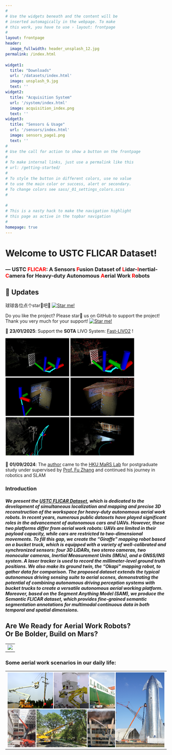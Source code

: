 ```yaml
---
#
# Use the widgets beneath and the content will be
# inserted automagically in the webpage. To make
# this work, you have to use › layout: frontpage
#
layout: frontpage
header:
  image_fullwidth: header_unsplash_12.jpg
permalink: /index.html

widget1:
  title: "Downloads"
  url: '/datasets/index.html'
  image: unsplash_9.jpg
  text: ''
widget2:
  title: "Acquisition System"
  url: '/system/index.html'
  image: acquisition_index.png
  text: ''
widget3:
  title: "Sensors & Usage"
  url: '/sensors/index.html'
  image: sensors_page1.png
  text: ''
#
# Use the call for action to show a button on the frontpage
#
# To make internal links, just use a permalink like this
# url: /getting-started/
#
# To style the button in different colors, use no value
# to use the main color or success, alert or secondary.
# To change colors see sass/_01_settings_colors.scss
#

#
# This is a nasty hack to make the navigation highlight
# this page as active in the topbar navigation
#
homepage: true
---
```


# Welcome to USTC FLICAR Dataset!
### — USTC <font color="red">FLICAR</font>: A Sensors <font color="red">F</font>usion Dataset of <font color="red">L</font>idar-<font color="red">I</font>nertial-<font color="red">C</font>amera for Heavy-duty Autonomous <font color="red">A</font>erial Work <font color="red">R</font>obots
## 📢 Updates
球球各位点个star🌟吧🙏
<a href="https://github.com/ustc-flicar/ustc-flicar.github.io" title="Star me!" style="display:inline-block">
  <img src="https://img.shields.io/github/stars/ustc-flicar/ustc-flicar.github.io.svg?style=social" alt="Star me!" style="width: 75px; height: 20px;">
</a>

Do you like the project? Please star🌟 us on GitHub to support the project! Thank you very much for your support!
<a href="https://github.com/ustc-flicar/ustc-flicar.github.io" title="Star me!" style="display:inline-block">
  <img src="https://img.shields.io/github/stars/ustc-flicar/ustc-flicar.github.io.svg?style=social" alt="Star me!" style="width: 75px; height: 20px;">
</a>

🚀 **23/01/2025**: Support the **SOTA** LIVO System: [Fast-LIVO2](https://github.com/hku-mars/FAST-LIVO2) !

<img src="images/livo2.png" alt="Fast-LIVO2" width="80%">

🚀 **01/09/2024**: The [author](https://ustc-flicar.github.io/contact/) came to the [HKU MaRS Lab](https://mars.hku.hk/) for postgraduate study under supervised by [Prof. Fu Zhang](https://scholar.google.com/citations?user=V-eYCF8AAAAJ&hl=zh-CN&oi=ao) and continued his journey in robotics and SLAM




### Introduction
##### We present the *[USTC FLICAR Dataset](https://journals.sagepub.com/doi/abs/10.1177/02783649231195650)*, which is dedicated to the development of simultaneous localization and mapping  and precise 3D reconstruction of the workspace for heavy-duty autonomous aerial work robots. In recent years, numerous public datasets have played significant roles in the advancement of autonomous cars and UAVs. However, these two platforms differ from aerial work robots: UAVs are limited in their payload capacity, while cars are restricted to two-dimensional movements. To fill this gap, we create the “Giraffe" mapping robot based on a bucket truck, which is equipped with a variety of well-calibrated and synchronized sensors: four 3D LiDARs, two stereo cameras, two monocular cameras, Inertial Measurement Units (IMUs), and a GNSS/INS system. A laser tracker is used to record the millimeter-level ground truth positions. We also make its ground twin, the “Okapi" mapping robot, to gather data for comparison. The proposed dataset extends the typical autonomous driving sensing suite to aerial scenes, demonstrating the potential of combining autonomous driving perception systems with bucket trucks to create a versatile autonomous aerial working platform. Moreover, based on the Segment Anything Model (SAM), we produce the Semantic FLICAR dataset, which provides fine-grained semantic segmentation annotations for multimodal continuous data in both temporal and spatial dimensions.

<!--
### Do you like the project? Star us on GitHub to support the project!
<a href="https://github.com/ustc-flicar/ustc-flicar.github.io" title="Star me!" style="display:inline-block">
  <img src="https://img.shields.io/github/stars/ustc-flicar/ustc-flicar.github.io.svg?style=social" alt="Star me!" style="width: 150px; height: 40px;">
</a>
-->




## Are We Ready for Aerial Work Robots? <br> Or Be Bolder, Build on Mars?

<table>
  <tr>
    <td><img src="../../images/z_aerial_robot.png" width = "100%"></td>
  </tr>
</table>

### Some aerial work scenarios in our daily life:
<table>
  <tr>
    <td><img src="../../images/aerialwork_all.png" width = "100%"></td>
  </tr>
</table>






